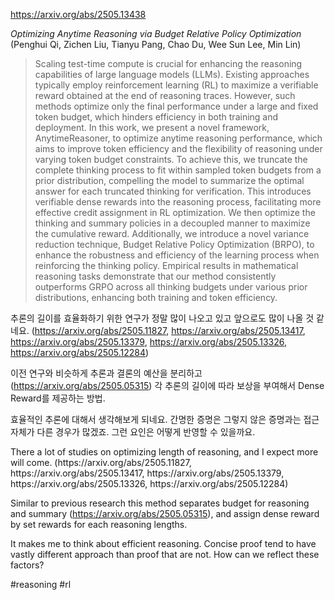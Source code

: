 https://arxiv.org/abs/2505.13438

*Optimizing Anytime Reasoning via Budget Relative Policy Optimization* (Penghui Qi, Zichen Liu, Tianyu Pang, Chao Du, Wee Sun Lee, Min Lin)

> Scaling test-time compute is crucial for enhancing the reasoning capabilities of large language models (LLMs). Existing approaches typically employ reinforcement learning (RL) to maximize a verifiable reward obtained at the end of reasoning traces. However, such methods optimize only the final performance under a large and fixed token budget, which hinders efficiency in both training and deployment. In this work, we present a novel framework, AnytimeReasoner, to optimize anytime reasoning performance, which aims to improve token efficiency and the flexibility of reasoning under varying token budget constraints. To achieve this, we truncate the complete thinking process to fit within sampled token budgets from a prior distribution, compelling the model to summarize the optimal answer for each truncated thinking for verification. This introduces verifiable dense rewards into the reasoning process, facilitating more effective credit assignment in RL optimization. We then optimize the thinking and summary policies in a decoupled manner to maximize the cumulative reward. Additionally, we introduce a novel variance reduction technique, Budget Relative Policy Optimization (BRPO), to enhance the robustness and efficiency of the learning process when reinforcing the thinking policy. Empirical results in mathematical reasoning tasks demonstrate that our method consistently outperforms GRPO across all thinking budgets under various prior distributions, enhancing both training and token efficiency.

추론의 길이를 효율화하기 위한 연구가 정말 많이 나오고 있고 앞으로도 많이 나올 것 같네요. (https://arxiv.org/abs/2505.11827, https://arxiv.org/abs/2505.13417, https://arxiv.org/abs/2505.13379, https://arxiv.org/abs/2505.13326, https://arxiv.org/abs/2505.12284)

이전 연구와 비슷하게 추론과 결론의 예산을 분리하고 (https://arxiv.org/abs/2505.05315) 각 추론의 길이에 따라 보상을 부여해서 Dense Reward를 제공하는 방법.

효율적인 추론에 대해서 생각해보게 되네요. 간명한 증명은 그렇지 않은 증명과는 접근 자체가 다른 경우가 많겠죠. 그런 요인은 어떻게 반영할 수 있을까요.

<english>
There a lot of studies on optimizing length of reasoning, and I expect more will come. (https://arxiv.org/abs/2505.11827, https://arxiv.org/abs/2505.13417, https://arxiv.org/abs/2505.13379, https://arxiv.org/abs/2505.13326, https://arxiv.org/abs/2505.12284)

Similar to previous research this method separates budget for reasoning and summary (https://arxiv.org/abs/2505.05315), and assign dense reward by set rewards for each reasoning lengths.

It makes me to think about efficient reasoning. Concise proof tend to have vastly different approach than proof that are not. How can we reflect these factors?
</english>

#reasoning #rl 
